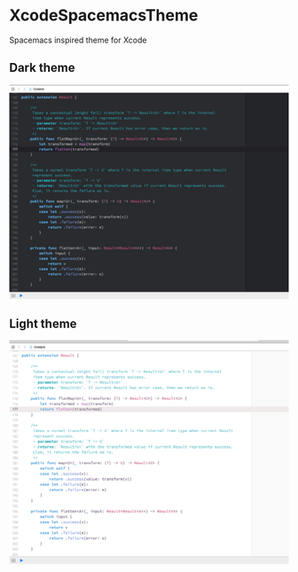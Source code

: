 # XcodeSpacemacsTheme
Spacemacs inspired theme for Xcode

## Dark theme 
![Spacemacs dark theme](/img/Xcode_spacemacs_dark_theme.png)

## Light theme
![Spacemacs light theme](/img/Xcode_spacemacs_light_theme.png)
